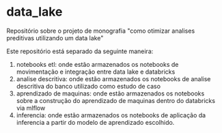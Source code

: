 # data_lake
Repositório sobre o projeto de monografia "como otimizar analises preditivas utilizando um data lake"

Este repositório está separado da seguinte maneira:
1. notebooks etl: onde estão armazenados os notebooks de movimentação e integração entre data lake e databricks 
2. analise descritiva: onde estão armazenados os notebooks de analise descritiva do banco utilizado como estudo de caso
3. aprendizado de maquinas: onde estão armazenados os notebooks sobre a construção do aprendizado de maquinas dentro do databricks via mlflow
4. inferencia: onde estão armazenados os notebooks de aplicação da inferencia a partir do modelo de aprendizado escolhido.

